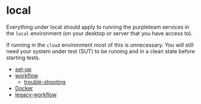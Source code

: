 # local

Everything under local should apply to running the purpleteam services in the `local` environment (on your desktop or server that you have access to).

If running in the `cloud` environment most of this is unnecessary. You will still need your system under test (SUT) to be running and in a clean state before starting tests.

* [set-up](local/local-setup.md)
* [workflow](local/local-workflow.md)
  * [trouble-shooting](local/workflow/trouble-shooting.md)
* [Docker](local/local-Docker.md)
* [legacy-workflow](local/legacy-workflow.md)
